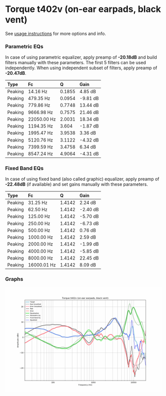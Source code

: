 # Torque t402v (on-ear earpads, black vent)
See [usage instructions](https://github.com/jaakkopasanen/AutoEq#usage) for more options and info.

### Parametric EQs
In case of using parametric equalizer, apply preamp of **-20.18dB** and build filters manually
with these parameters. The first 5 filters can be used independently.
When using independent subset of filters, apply preamp of **-20.47dB**.

| Type    | Fc          |      Q | Gain     |
|:--------|:------------|:-------|:---------|
| Peaking | 14.16 Hz    | 0.1855 | 4.85 dB  |
| Peaking | 479.35 Hz   | 0.0954 | -9.81 dB |
| Peaking | 779.86 Hz   | 0.7748 | 13.44 dB |
| Peaking | 9666.98 Hz  | 0.7575 | 21.46 dB |
| Peaking | 22050.00 Hz | 2.0031 | 18.34 dB |
| Peaking | 1194.35 Hz  | 3.604  | -1.87 dB |
| Peaking | 1995.47 Hz  | 3.9538 | 3.36 dB  |
| Peaking | 5120.76 Hz  | 3.1122 | -4.32 dB |
| Peaking | 7399.59 Hz  | 3.4758 | 6.34 dB  |
| Peaking | 8547.24 Hz  | 4.9064 | -4.31 dB |

### Fixed Band EQs
In case of using fixed band (also called graphic) equalizer, apply preamp of **-22.48dB**
(if available) and set gains manually with these parameters.

| Type    | Fc          |      Q | Gain     |
|:--------|:------------|:-------|:---------|
| Peaking | 31.25 Hz    | 1.4142 | 2.24 dB  |
| Peaking | 62.50 Hz    | 1.4142 | -2.40 dB |
| Peaking | 125.00 Hz   | 1.4142 | -5.70 dB |
| Peaking | 250.00 Hz   | 1.4142 | -6.73 dB |
| Peaking | 500.00 Hz   | 1.4142 | 0.76 dB  |
| Peaking | 1000.00 Hz  | 1.4142 | 2.59 dB  |
| Peaking | 2000.00 Hz  | 1.4142 | -1.99 dB |
| Peaking | 4000.00 Hz  | 1.4142 | -5.85 dB |
| Peaking | 8000.00 Hz  | 1.4142 | 22.45 dB |
| Peaking | 16000.01 Hz | 1.4142 | 8.09 dB  |

### Graphs
![](./Torque%20t402v%20(on-ear%20earpads,%20black%20vent).png)